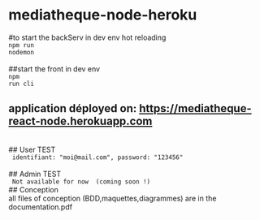 # mediatheque-node-heroku

#to start the backServ in dev env hot reloading
<br>
<code>npm run nodemon </code>
<br>
<br>
##start the front in dev env 
<br>
<code>npm run cli </code>
<br>
## application déployed on: https://mediatheque-react-node.herokuapp.com
<br>
## User TEST
<br>
<code> identifiant: "moi@mail.com", password: "123456" </code>
<br>
<br>
## Admin TEST
<br>
<code> Not available for now  (coming soon !) </code> 
<br>
## Conception 
<br>
all files of conception (BDD,maquettes,diagrammes) are in the documentation.pdf
<br>
